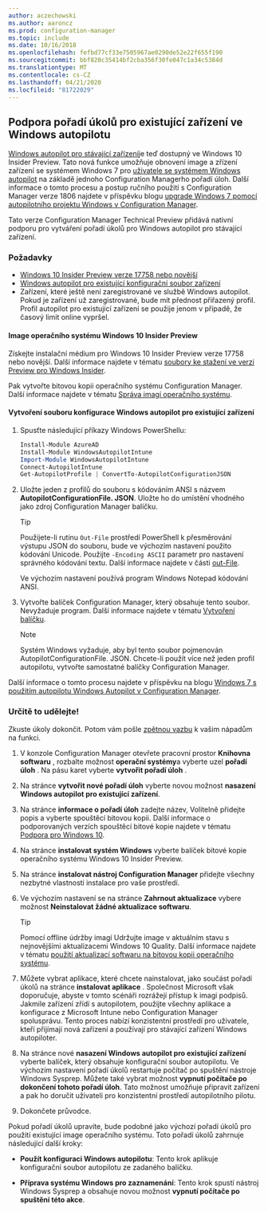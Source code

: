 ```yaml
---
author: aczechowski
ms.author: aaroncz
ms.prod: configuration-manager
ms.topic: include
ms.date: 10/16/2018
ms.openlocfilehash: fefbd77cf33e7505967ae0290de52e22f655f190
ms.sourcegitcommit: bbf820c35414bf2cba356f30fe047c1a34c5384d
ms.translationtype: MT
ms.contentlocale: cs-CZ
ms.lasthandoff: 04/21/2020
ms.locfileid: "81722029"
---
```

## <a name="task-sequence-support-of-windows-autopilot-for-existing-devices"></a><a name="bkmk_autopilot"></a>Podpora pořadí úkolů pro existující zařízení ve Windows autopilotu
<!--1358333-->

[Windows autopilot pro stávající zařízení](https://techcommunity.microsoft.com/t5/Windows-IT-Pro-Blog/New-Windows-Autopilot-capabilities-and-expanded-partner-support/ba-p/260430)je teď dostupný ve Windows 10 Insider Preview. Tato nová funkce umožňuje obnovení image a zřízení zařízení se systémem Windows 7 pro [uživatele se systémem Windows autopilot](https://docs.microsoft.com/windows/deployment/windows-autopilot/user-driven) na základě jednoho Configuration Managerho pořadí úloh. Další informace o tomto procesu a postup ručního použití s Configuration Manager verze 1806 najdete v příspěvku blogu [upgrade Windows 7 pomocí autopilotního projektu Windows v Configuration Manager](https://techcommunity.microsoft.com/t5/Windows-IT-Pro-Blog/Upgrade-Windows-7-using-Windows-Autopilot-in-Configuration/ba-p/267747). 

Tato verze Configuration Manager Technical Preview přidává nativní podporu pro vytváření pořadí úkolů pro Windows autopilot pro stávající zařízení. 


### <a name="prerequisites"></a>Požadavky

- [Windows 10 Insider Preview verze 17758 nebo novější](#bkmk_autopilot-image)  
- [Windows autopilot pro existující konfigurační soubor zařízení](#bkmk_autopilot-json)  
- Zařízení, které ještě není zaregistrované ve službě Windows autopilot. Pokud je zařízení už zaregistrované, bude mít přednost přiřazený profil. Profil autopilot pro existující zařízení se použije jenom v případě, že časový limit online vypršel.


#### <a name="windows-10-insider-preview-os-image"></a><a name="bkmk_autopilot-image"></a>Image operačního systému Windows 10 Insider Preview
Získejte instalační médium pro Windows 10 Insider Preview verze 17758 nebo novější. Další informace najdete v tématu [soubory ke stažení ve verzi Preview pro Windows Insider](https://www.microsoft.com/software-download/windowsinsiderpreviewadvanced).  

Pak vytvořte bitovou kopii operačního systému Configuration Manager. Další informace najdete v tématu [Správa imagí operačního systému](../../../../osd/get-started/manage-operating-system-images.md).

#### <a name="create-the-windows-autopilot-for-existing-devices-configuration-file"></a><a name="bkmk_autopilot-json"></a>Vytvoření souboru konfigurace Windows autopilot pro existující zařízení
1. Spusťte následující příkazy Windows PowerShellu:  

    ``` PowerShell  
    Install-Module AzureAD
    Install-Module WindowsAutopilotIntune 
    Import-Module WindowsAutopilotIntune 
    Connect-AutopilotIntune 
    Get-AutopilotProfile | ConvertTo-AutopilotConfigurationJSON 
    ```  

2. Uložte jeden z profilů do souboru s kódováním ANSI s názvem **AutopilotConfigurationFile. JSON**. Uložte ho do umístění vhodného jako zdroj Configuration Manager balíčku.  

    > [!Tip]  
    > Použijete-li rutinu `Out-File` prostředí PowerShell k přesměrování výstupu JSON do souboru, bude ve výchozím nastavení použito kódování Unicode. Použijte `-Encoding ASCII` parametr pro nastavení správného kódování textu. Další informace najdete v části [out-File](/powershell/module/microsoft.powershell.utility/out-file#parameters).  
    > 
    > Ve výchozím nastavení používá program Windows Notepad kódování ANSI.  

3. Vytvořte balíček Configuration Manager, který obsahuje tento soubor. Nevyžaduje program. Další informace najdete v tématu [Vytvoření balíčku](../../../../apps/deploy-use/packages-and-programs.md#create-a-package-and-program).  

    > [!NOTE]  
    > Systém Windows vyžaduje, aby byl tento soubor pojmenován AutopilotConfigurationFile. JSON. Chcete-li použít více než jeden profil autopilotu, vytvořte samostatné balíčky Configuration Manager.  

Další informace o tomto procesu najdete v příspěvku na blogu [Windows 7 s použitím autopilotu Windows Autopilot v Configuration Manager](https://techcommunity.microsoft.com/t5/Windows-IT-Pro-Blog/Upgrade-Windows-7-using-Windows-Autopilot-in-Configuration/ba-p/267747).


### <a name="try-it-out"></a>Určitě to udělejte!

Zkuste úkoly dokončit. Potom vám pošle [zpětnou vazbu](../../../understand/find-help.md#product-feedback) k vašim nápadům na funkci.

1. V konzole Configuration Manager otevřete pracovní prostor **Knihovna softwaru** , rozbalte možnost **operační systémy**a vyberte uzel **pořadí úloh** . Na pásu karet vyberte **vytvořit pořadí úloh** .  

2. Na stránce **vytvořit nové pořadí úloh** vyberte novou možnost **nasazení Windows autopilot pro existující zařízení**.  

3. Na stránce **informace o pořadí úloh** zadejte název, Volitelně přidejte popis a vyberte spouštěcí bitovou kopii. Další informace o podporovaných verzích spouštěcí bitové kopie najdete v tématu [Podpora pro Windows 10](../../../plan-design/configs/support-for-windows-10.md#windows-10-adk).  

4. Na stránce **instalovat systém Windows** vyberte balíček bitové kopie operačního systému Windows 10 Insider Preview.  

5. Na stránce **instalovat nástroj Configuration Manager** přidejte všechny nezbytné vlastnosti instalace pro vaše prostředí.  

6. Ve výchozím nastavení se na stránce **Zahrnout aktualizace** vybere možnost **Neinstalovat žádné aktualizace softwaru**.  

    > [!Tip]  
    > Pomocí offline údržby imagí Udržujte image v aktuálním stavu s nejnovějšími aktualizacemi Windows 10 Quality. Další informace najdete v tématu [použití aktualizací softwaru na bitovou kopii operačního systému](../../../../osd/get-started/manage-operating-system-images.md#BKMK_OSImagesApplyUpdates).  

7. Můžete vybrat aplikace, které chcete nainstalovat, jako součást pořadí úkolů na stránce **instalovat aplikace** . Společnost Microsoft však doporučuje, abyste v tomto scénáři rozrážejí přístup k imagi podpisů. Jakmile zařízení zřídí s autopilotem, použijte všechny aplikace a konfigurace z Microsoft Intune nebo Configuration Manager spolusprávu. Tento proces nabízí konzistentní prostředí pro uživatele, kteří přijímají nová zařízení a používají pro stávající zařízení Windows autopiloter.  

8. Na stránce nové **nasazení Windows autopilot pro existující zařízení** vyberte balíček, který obsahuje konfigurační soubor autopilotu. Ve výchozím nastavení pořadí úkolů restartuje počítač po spuštění nástroje Windows Sysprep. Můžete také vybrat možnost **vypnutí počítače po dokončení tohoto pořadí úloh**. Tato možnost umožňuje připravit zařízení a pak ho doručit uživateli pro konzistentní prostředí autopilotního pilotu.  

9. Dokončete průvodce.  

Pokud pořadí úkolů upravíte, bude podobné jako výchozí pořadí úkolů pro použití existující image operačního systému. Toto pořadí úkolů zahrnuje následující další kroky:  

- **Použít konfiguraci Windows autopilotu**: Tento krok aplikuje konfigurační soubor autopilotu ze zadaného balíčku.  

- **Příprava systému Windows pro zaznamenání**: Tento krok spustí nástroj Windows Sysprep a obsahuje novou možnost **vypnutí počítače po spuštění této akce**.  


